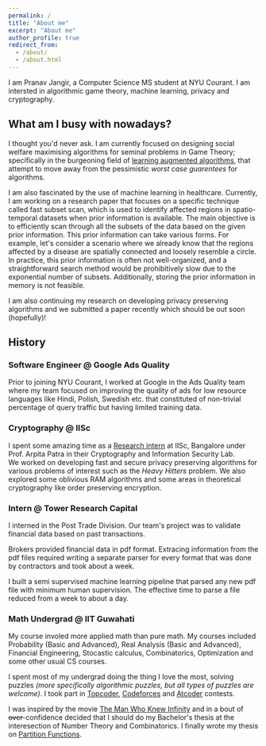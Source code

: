 ```yaml
---
permalink: /
title: "About me"
excerpt: "About me"
author_profile: true
redirect_from: 
  - /about/
  - /about.html
---
```


I am Pranav Jangir, a Computer Science MS student at NYU Courant. I am intersted in algorithmic game theory, machine learning, privacy and cryptography. 

## What am I busy with nowadays?

I thought you'd never ask. I am currently focused on designing social welfare maximising algorithms for seminal problems in Game Theory; specifically in the burgeoning field of [learning augmented algorithms](https://en.wikipedia.org/wiki/Learning_augmented_algorithm), that attempt to move away from the pessimistic *worst case guarentees* for algorithms.


I am also fascinated by the use of machine learning in healthcare. Currently, I am working on a research paper that focuses on a specific technique called fast subset scan, which is used to identify affected regions in spatio-temporal datasets when prior information is available. The main objective is to efficiently scan through all the subsets of the data based on the given prior information. This prior information can take various forms. For example, let's consider a scenario where we already know that the regions affected by a disease are spatially connected and loosely resemble a circle.   
In practice, this prior information is often not well-organized, and a straightforward search method would be prohibitively slow due to the exponential number of subsets. Additionally, storing the prior information in memory is not feasible.


I am also continuing my research on developing privacy preserving algorithms and we submitted a paper recently which should be out soon (hopefully)!

## History

### Software Engineer @ Google Ads Quality

Prior to joining NYU Courant, I worked at Google in the Ads Quality team where my team focused on improving the quality of ads for low resource languages like Hindi, Polish, Swedish etc. that constituted of non-trivial percentage of query traffic but having limited training data.


### Cryptography @ IISc

I spent some amazing time as a [Research intern](https://www.csa.iisc.ac.in/~cris/pranav_j.html) at IISc, Bangalore under Prof. Arpita Patra in their Cryptography and Information Security Lab.   
We worked on developing fast and secure privacy preserving algorithms for various problems of interest such as the *Heavy Hitters* problem. We also explored some oblivious RAM algorithms and some areas in theoretical cryptography like order preserving encryption.


### Intern @ Tower Research Capital

I interned in the Post Trade Division. Our team's project was to validate financial data based on past transactions.

Brokers provided financial data in pdf format. Extracing information from the pdf files required writing a separate parser for every format that was done by contractors and took about a week.

I built a semi supervised machine learning pipeline that parsed any new pdf file with minimum human supervision. The effective time to parse a file reduced from a week to about a day.

### Math Undergrad @ IIT Guwahati

My course involed more applied math than pure math. My courses included Probability (Basic and Advanced), Real Analysis (Basic and Advanced), Financial Engineering, Stocastic calculus, Combinatorics, Optimization and some other usual CS courses.

I spent most of my undergrad doing the thing I love the most, solving puzzles *(more specifically algorithmic puzzles, but all types of puzzles are welcome)*. I took part in [Topcoder](https://www.topcoder.com/members/tsu), [Codeforces](https://codeforces.com/profile/final_tsu) and [Atcoder](https://atcoder.jp/users/tsu) contests.

I was inspired by the movie [The Man Who Knew Infinity](https://www.imdb.com/title/tt0787524/) and in a bout of ~~over~~-confidence decided that I should do my Bachelor's thesis at the interesection of Number Theory and Combinatorics. I finally wrote my thesis on [Partition Functions](https://github.com/pranavjangir/PartitionFunctions/blob/main/bachelor_thesis_presentation_partition_functions.pdf).